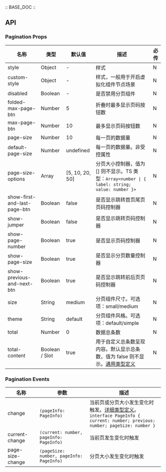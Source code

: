 :: BASE_DOC ::

## API

### Pagination Props

名称 | 类型 | 默认值 | 描述 | 必传
-- | -- | -- | -- | --
style | Object | - | 样式 | N
custom-style | Object | - | 样式，一般用于开启虚拟化组件节点场景 | N
disabled | Boolean | - | 是否禁用分页组件 | N
folded-max-page-btn | Number | 5 | 折叠时最多显示页码按钮数 | N
max-page-btn | Number | 10 | 最多显示页码按钮数 | N
page-size | Number | 10 | 每一页的数据量 | N
default-page-size | Number | undefined | 每一页的数据量。非受控属性 | N
page-size-options | Array | [5, 10, 20, 50] | 分页大小控制器，值为 [] 则不显示。TS 类型：`Array<number \| { label: string; value: number }>` | N
show-first-and-last-page-btn | Boolean | false | 是否显示跳转首页尾页页码控制器 | N
show-jumper | Boolean | false | 是否显示跳转页码控制器 | N
show-page-number | Boolean | true | 是否显示页码控制器 | N
show-page-size | Boolean | true | 是否显示分页数量控制器 | N
show-previous-and-next-btn | Boolean | true | 是否显示跳转前后页页码控制器 | N
size | String | medium | 分页组件尺寸。可选项：small/medium | N
theme | String | default | 分页组件风格。可选项：default/simple | N
total | Number | 0 | 数据总条数 | N
total-content | Boolean / Slot | true | 用于自定义总条数呈现内容。默认显示总条数，值为 false 则不显示。[通用类型定义](https://github.com/Tencent/tdesign-miniprogram/blob/develop/src/common/common.ts) | N

### Pagination Events

名称 | 参数 | 描述
-- | -- | --
change | `(pageInfo: PageInfo)` | 当前页或分页大小发生变化时触发。[详细类型定义](https://github.com/Tencent/tdesign-miniprogram/tree/develop/src/pagination/type.ts)。<br/>`interface PageInfo { current: number; previous: number; pageSize: number }`<br/>
current-change | `(current: number, pageInfo: PageInfo)` | 当前页发生变化时触发
page-size-change | `(pageSize: number, pageInfo: PageInfo)` | 分页大小发生变化时触发
